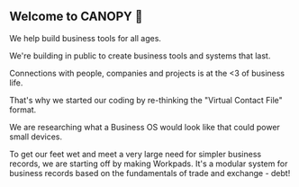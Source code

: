 ## Welcome to CANOPY 👋

We help build business tools for all ages.

We're building in public to create business tools and systems that last.

Connections with people, companies and projects is at the <3 of business life.

That's why we started our coding by re-thinking the "Virtual Contact File" format.

We are researching what a Business OS would look like that could power small devices.

To get our feet wet and meet a very large need for simpler business records, we are starting off by making Workpads. It's a modular system for business records based on the fundamentals of trade and exchange - debt!

<!--

**Here are some ideas to get you started:**

🙋‍♀️ A short introduction - what is your organization all about?
🌈 Contribution guidelines - how can the community get involved?
👩‍💻 Useful resources - where can the community find your docs? Is there anything else the community should know?
🍿 Fun facts - what does your team eat for breakfast?
🧙 Remember, you can do mighty things with the power of [Markdown](https://docs.github.com/github/writing-on-github/getting-started-with-writing-and-formatting-on-github/basic-writing-and-formatting-syntax)
-->
